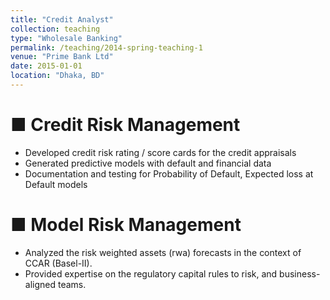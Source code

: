 ```yaml
---
title: "Credit Analyst"
collection: teaching
type: "Wholesale Banking"
permalink: /teaching/2014-spring-teaching-1
venue: "Prime Bank Ltd"
date: 2015-01-01
location: "Dhaka, BD"
---
```


■ Credit Risk Management
======
- Developed credit risk rating / score cards for the credit appraisals
- Generated predictive models with default and financial data
- Documentation and testing for Probability of Default, Expected loss at Default models

■ Model Risk Management
======
- Analyzed the risk weighted assets (rwa) forecasts in the context of CCAR (Basel-II).
- Provided expertise on the regulatory capital rules to risk, and business-aligned teams.


